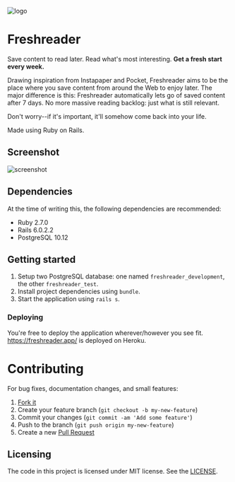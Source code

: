 ![logo](https://user-images.githubusercontent.com/8457808/77265724-d5123300-6c73-11ea-96fd-e3a56177ada7.png)

# Freshreader

Save content to read later. Read what's most interesting. **Get a fresh start every week.**

Drawing inspiration from Instapaper and Pocket, Freshreader aims to be the place where you save content from around the Web to enjoy later. The major difference is this: Freshreader automatically lets go of saved content after 7 days. No more massive reading backlog: just what is still relevant.

Don't worry--if it's important, it'll somehow come back into your life.

Made using Ruby on Rails.

## Screenshot

![screenshot](https://user-images.githubusercontent.com/8457808/77265722-d4799c80-6c73-11ea-873f-1aad3d82629b.png)

## Dependencies

At the time of writing this, the following dependencies are recommended:

- Ruby 2.7.0
- Rails 6.0.2.2
- PostgreSQL 10.12

## Getting started

1. Setup two PostgreSQL database: one named `freshreader_development`, the other `freshreader_test`.
2. Install project dependencies using `bundle`.
3. Start the application using `rails s`.

### Deploying

You're free to deploy the application wherever/however you see fit. https://freshreader.app/ is deployed on Heroku.

# Contributing

For bug fixes, documentation changes, and small features:  

1. [Fork it](https://github.com/maximevaillancourt/trace/fork)
2. Create your feature branch (`git checkout -b my-new-feature`)  
3. Commit your changes (`git commit -am 'Add some feature'`)
4. Push to the branch (`git push origin my-new-feature`)  
5. Create a new [Pull Request](https://github.com/maximevaillancourt/freshreader/compare)

## Licensing

The code in this project is licensed under MIT license. See the [LICENSE](LICENSE).
